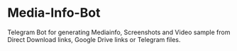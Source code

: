 # Media-Info-Bot
Telegram Bot for generating Mediainfo, Screenshots and Video sample from Direct Download links, Google Drive links or Telegram files.
